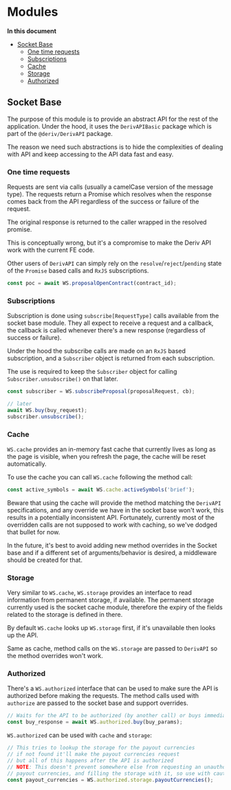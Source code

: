 # Modules

**In this document**

-   [Socket Base](#socket-base)
    -   [One time requests](#one-time-requests)
    -   [Subscriptions](#subscriptions)
    -   [Cache](#cache)
    -   [Storage](#storage)
    -   [Authorized](#authorized)

## Socket Base

The purpose of this module is to provide an abstract API for the rest of the application.
Under the hood, it uses the `DerivAPIBasic` package which is part of the `@deriv/DerivAPI`
package.

The reason we need such abstractions is to hide the complexities of dealing with API
and keep accessing to the API data fast and easy.

### One time requests

Requests are sent via calls (usually a camelCase version of the message type).
The requests return a Promise which resolves when the response comes back from the API
regardless of the success or failure of the request.

The original response is returned to the caller wrapped in the resolved promise.

This is conceptually wrong, but it's a compromise to make the Deriv API work with
the current FE code.

Other users of `DerivAPI` can simply rely on the `resolve`/`reject`/`pending` state
of the `Promise` based calls and `RxJS` subscriptions.

```JavaScript
const poc = await WS.proposalOpenContract(contract_id);
```

### Subscriptions

Subscription is done using `subscribe[RequestType]` calls available from the socket
base module. They all expect to receive a request and a callback, the callback is
called whenever there's a new response (regardless of success or failure).

Under the hood the subscribe calls are made on an `RxJS` based subscription, and
a `Subscriber` object is returned from each subscription.

The use is required to keep the `Subscriber` object for calling `Subscriber.unsubscribe()`
on that later.

```JavaScript
const subscriber = WS.subscribeProposal(proposalRequest, cb);

// later
await WS.buy(buy_request);
subscriber.unsubscribe();
```

### Cache

`WS.cache` provides an in-memory fast cache that currently lives as long as the
page is visible, when you refresh the page, the cache will be reset automatically.

To use the cache you can call `WS.cache` following the method call:

```JavaScript
const active_symbols = await WS.cache.activeSymbols('brief');
```

Beware that using the cache will provide the method matching the `DerivAPI`
specifications, and any override we have in the socket base won't work, this results
in a potentially inconsistent API. Fortunately, currently most of the overridden
calls are not supposed to work with caching, so we've dodged that bullet for now.

In the future, it's best to avoid adding new method overrides in the Socket base
and if a different set of arguments/behavior is desired, a middleware should
be created for that.

### Storage

Very similar to `WS.cache`, `WS.storage` provides an interface to read information
from permanent storage, if available. The permanent storage currently used is
the socket cache module, therefore the expiry of the fields related to the
storage is defined in there.

By default `WS.cache` looks up `WS.storage` first, if it's unavailable then looks up
the API.

Same as cache, method calls on the `WS.storage` are passed to `DerivAPI` so the method
overrides won't work.

### Authorized

There's a `WS.authorized` interface that can be used to make sure the API is authorized
before making the requests. The method calls used with `authorize` are passed
to the socket base and support overrides.

```JavaScript
// Waits for the API to be authorized (by another call) or buys immediately if already authorized
const buy_response = await WS.authorized.buy(buy_params);
```

`WS.authorized` can be used with `cache` and `storage`:

```JavaScript
// This tries to lookup the storage for the payout currencies
// if not found it'll make the payout currencies request
// but all of this happens after the API is authorized
// NOTE: This doesn't prevent somewhere else from requesting an unauthorized
// payout currencies, and filling the storage with it, so use with caution
const payout_currencies = WS.authorized.storage.payoutCurrencies();
```
